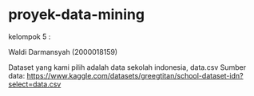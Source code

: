 # proyek-data-mining

kelompok 5 :

Waldi Darmansyah (2000018159)



Dataset yang kami pilih adalah data sekolah indonesia, data.csv Sumber data:
https://www.kaggle.com/datasets/greegtitan/school-dataset-idn?select=data.csv
